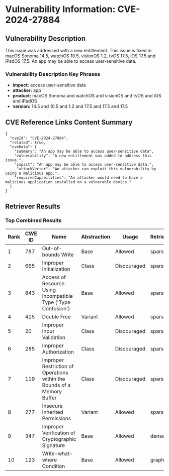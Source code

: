 # Vulnerability Information: CVE-2024-27884

## Vulnerability Description
This issue was addressed with a new entitlement. This issue is fixed in macOS Sonoma 14.5, watchOS 10.5, visionOS 1.2, tvOS 17.5, iOS 17.5 and iPadOS 17.5. An app may be able to access user-sensitive data.

### Vulnerability Description Key Phrases
- **impact:** access user-sensitive data
- **attacker:** app
- **product:** macOS Sonoma and watchOS and visionOS and tvOS and iOS and iPadOS
- **version:** 14.5 and 10.5 and 1.2 and 17.5 and 17.5 and 17.5

## CVE Reference Links Content Summary
```
{
  "cveId": "CVE-2024-27884",
  "related": true,
  "cveData": {
    "summary": "An app may be able to access user-sensitive data",
    "vulnerability": "A new entitlement was added to address this issue.",
    "impact": "An app may be able to access user-sensitive data.",
     "attackVector": "An attacker can exploit this vulnerability by using a malicious app.",
    "requiredCapabilities": "An attacker would need to have a malicious application installed on a vulnerable device."
  }
}
```

## Retriever Results

### Top Combined Results

| Rank | CWE ID | Name | Abstraction | Usage  | Retrievers | Individual Scores |
|------|--------|------|-------------|-------|------------|-------------------|
| 1 | 787 | Out-of-bounds Write | Base | Allowed | sparse | 0.091 |
| 2 | 665 | Improper Initialization | Class | Discouraged | sparse | 0.088 |
| 3 | 843 | Access of Resource Using Incompatible Type ('Type Confusion') | Base | Allowed | sparse | 0.087 |
| 4 | 415 | Double Free | Variant | Allowed | sparse | 0.082 |
| 5 | 20 | Improper Input Validation | Class | Discouraged | sparse | 0.081 |
| 6 | 285 | Improper Authorization | Class | Discouraged | sparse | 0.079 |
| 7 | 119 | Improper Restriction of Operations within the Bounds of a Memory Buffer | Class | Discouraged | sparse | 0.077 |
| 8 | 277 | Insecure Inherited Permissions | Variant | Allowed | sparse | 0.076 |
| 9 | 347 | Improper Verification of Cryptographic Signature | Base | Allowed | dense | 0.478 |
| 10 | 123 | Write-what-where Condition | Base | Allowed | graph | 0.003 |

